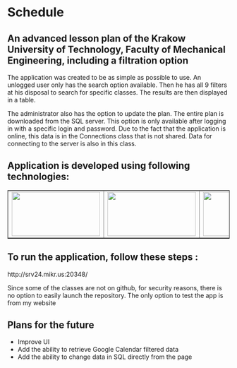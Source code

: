 <h1> Schedule </h1>
<h2> An advanced lesson plan of the Krakow University of Technology, Faculty of Mechanical Engineering, including a filtration option </h2>
<p> The application was created to be as simple as possible to use. An unlogged user only has the search option available.
  Then he has all 9 filters at his disposal to search for specific classes. The results are then displayed in a table.</p>

<p> The administrator also has the option to update the plan. The entire plan is downloaded from the SQL server. This option is only available after logging in with a specific login and password.
  Due to the fact that the application is online, this data is in the Connections class that is not shared. Data for connecting to the server is also in this class.</p>

<h2> Application is developed using following technologies: </h1>

<table border = none>
  <tr border = none>
    <td border = none>
      <image src = "https://www.unitygroup.com/wp-content/uploads/2020/10/java-1024x574.png" width = 200 height = 100>
    </td>
    <td>
      <image src = https://4.bp.blogspot.com/-ou-a_Aa1t7A/W6IhNc3Q0gI/AAAAAAAAD6Y/pwh44arKiuM_NBqB1H7Pz4-7QhUxAgZkACLcBGAs/s1600/spring-boot-logo.png width = 200 height = 100>
    </td>
    <td>
      <image src = https://blog.codewithdan.com/wp-content/uploads/2023/06/Docker-Logo.png width = 200 height = 100 >
    </td>
    <td>
      <image src = https://upload.wikimedia.org/wikipedia/commons/2/22/Hibernate_logo_a.png width = 200 height = 100>
    </td>
    <td>
      <image src = https://upload.wikimedia.org/wikipedia/commons/8/87/Sql_data_base_with_logo.png width = 200 height = 100> 
    </td>
  </tr>
  
</table>

<h2> To run the application, follow these steps : </h2>

<p> http://srv24.mikr.us:20348/ </p>

<p>Since some of the classes are not on github, for security reasons, there is no option to easily launch the repository.
  The only option to test the app is from my website </p>

  <h2> Plans for the future </h2>
  <ul>
    <li> Improve UI</li>
    <li> Add the ability to retrieve Google Calendar filtered data </li>
    <li> Add the ability to change data in SQL directly from the page </li>
  </ul>


